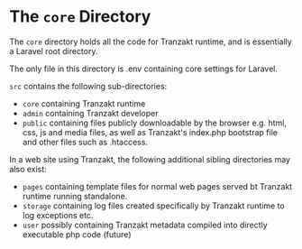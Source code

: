 # The `core` Directory
The `core` directory holds all the code for Tranzakt runtime, and is essentially a Laravel
root directory.

The only file in this directory is .env containing core settings for Laravel.


`src` contains the following sub-directories:
* `core` containing Tranzakt runtime
* `admin` containing Tranzakt developer
* `public` containing files publicly downloadable by the browser
e.g. html, css, js and media files,
as well as Tranzakt's index.php bootstrap file and other files such as .htaccess.

In a web site using Tranzakt, the following additional sibling directories may also exist:
* `pages` containing template files for normal web pages served bt Tranzakt runtime running standalone.
* `storage` containing log files created specifically by Tranzakt runtime to log exceptions etc.
* `user` possibly containing Tranzakt metadata compiled into directly executable php code (future)
